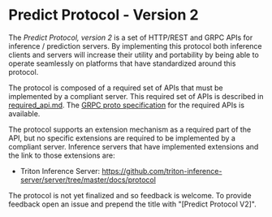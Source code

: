 # Predict Protocol - Version 2

The *Predict Protocol, version 2* is a set of HTTP/REST and GRPC APIs
for inference / prediction servers. By implementing this protocol both
inference clients and servers will increase their utility and
portability by being able to operate seamlessly on platforms that have
standardized around this protocol.

The protocol is composed of a required set of APIs that must be
implemented by a compliant server. This required set of APIs is
described in [required_api.md](./required_api.md). The [GRPC proto
specification](grpc_predict_v2.proto)
for the required APIs is available.

The protocol supports an extension mechanism as a required part of the
API, but no specific extensions are required to be implemented by a
compliant server. Inference servers that have implemented extensions
and the link to those extensions are:

- Triton Inference Server:
  https://github.com/triton-inference-server/server/tree/master/docs/protocol

The protocol is not yet finalized and so feedback is welcome. To
provide feedback open an issue and prepend the title with "[Predict
Protocol V2]".
